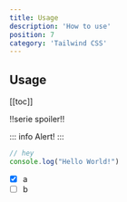 ```yaml
---
title: Usage
description: 'How to use'
position: 7
category: 'Tailwind CSS'
---
```


## Usage

[[toc]]

!!serie spoiler!!

::: info
Alert!
:::

```js:hello.js
// hey
console.log("Hello World!")
```

- [x] a
- [ ] b
